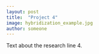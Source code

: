```yaml
---
layout: post
title:  "Project 4"
image: hybridization_example.jpg
author: someone
---
```


Text about the research line 4.
